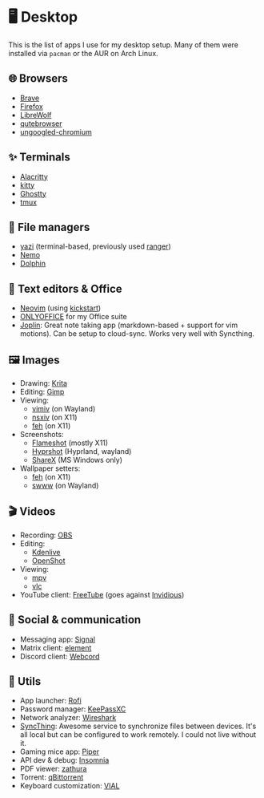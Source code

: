 # 🖥️ Desktop

This is the list of apps I use for my desktop setup.
Many of them were installed via `pacman` or the AUR on Arch Linux.

## 🌐 Browsers

- [Brave](https://brave.com)
- [Firefox](https://www.mozilla.org/firefox)
- [LibreWolf](https://librewolf.net)
- [qutebrowser](https://github.com/qutebrowser/qutebrowser)
- [ungoogled-chromium](https://github.com/ungoogled-software/ungoogled-chromium)

## ✨ Terminals

- [Alacritty](https://github.com/alacritty/alacritty)
- [kitty](https://github.com/kovidgoyal/kitty)
- [Ghostty](https://ghostty.org)
- [tmux](https://github.com/tmux/tmux)

## 📂 File managers

- [yazi](https://github.com/sxyazi/yazi) (terminal-based, previously used [ranger](https://github.com/ranger/ranger))
- [Nemo](https://github.com/linuxmint/nemo)
- [Dolphin](https://apps.kde.org/dolphin)

## 📝 Text editors & Office

- [Neovim](https://neovim.io/) (using [kickstart](https://github.com/nvim-lua/kickstart.nvim))
- [ONLYOFFICE](https://www.onlyoffice.com) for my Office suite 
- [Joplin](https://github.com/laurent22/joplin): Great note taking app (markdown-based + support for vim motions). Can be setup to cloud-sync. Works very well with Syncthing.

## 🖼️ Images

- Drawing: [Krita](https://krita.org)
- Editing: [Gimp](https://www.gimp.org)
- Viewing:
    - [vimiv](https://karlch.github.io/vimiv) (on Wayland)
    - [nsxiv](https://github.com/nsxiv/nsxiv) (on X11)
    - [feh](https://feh.finalrewind.org) (on X11)
- Screenshots:
    - [Flameshot](https://flameshot.org) (mostly X11)
    - [Hyprshot](https://github.com/Gustash/hyprshot) (Hyprland, wayland)
    - [ShareX](https://getsharex.com) (MS Windows only)
- Wallpaper setters:
    - [feh](https://feh.finalrewind.org) (on X11)
    - [swww](https://github.com/LGFae/swww) (on Wayland)

## 🎬 Videos

- Recording: [OBS](https://github.com/obsproject/obs-studio)
- Editing:
    - [Kdenlive](https://kdenlive.org)
    - [OpenShot](https://www.openshot.org)
- Viewing:
    - [mpv](https://mpv.io)
    - [vlc](https://www.videolan.org/vlc)
- YouTube client: [FreeTube](https://freetubeapp.io) (goes against [Invidious](https://invidious.io))

## 💬 Social & communication

- Messaging app: [Signal](https://www.signal.org)
- Matrix client: [element](https://element.io)
- Discord client: [Webcord](https://github.com/SpacingBat3/WebCord)

## 🧰 Utils

- App launcher: [Rofi](https://github.com/davatorium/rofi)
- Password manager: [KeePassXC](https://keepassxc.org)
- Network analyzer: [Wireshark](https://www.wireshark.org)
- [SyncThing](https://github.com/syncthing/syncthing): Awesome service to synchronize files between devices. It's all local but can be configured to work remotely. I could not live without it.
- Gaming mice app: [Piper](https://github.com/libratbag/piper)
- API dev & debug: [Insomnia](https://github.com/Kong/insomnia)
- PDF viewer: [zathura](https://github.com/pwmt/zathura)
- Torrent: [qBittorrent](https://www.qbittorrent.org)
- Keyboard customization: [VIAL](https://get.vial.today)

